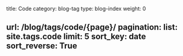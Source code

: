 title: Code
category: blog-tag
type: blog-index
weight: 0

url: /blog/tags/code/{page}/
pagination:
    list: site.tags.code
    limit: 5
    sort_key: date
    sort_reverse: True
---
